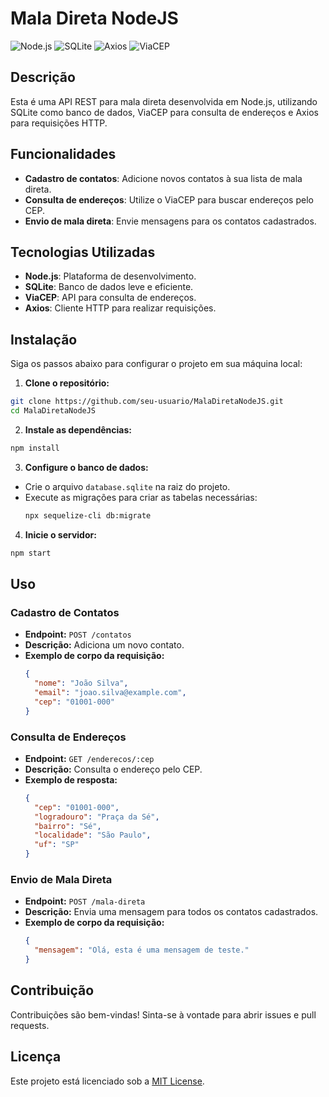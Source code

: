 # Mala Direta NodeJS

![Node.js](https://img.shields.io/badge/Node.js-14.x-green)
![SQLite](https://img.shields.io/badge/SQLite-3.x-blue)
![Axios](https://img.shields.io/badge/Axios-0.21.1-yellow)
![ViaCEP](https://img.shields.io/badge/ViaCEP-API-orange)

## Descrição

Esta é uma API REST para mala direta desenvolvida em Node.js, utilizando SQLite como banco de dados, ViaCEP para consulta de endereços e Axios para requisições HTTP.

## Funcionalidades

- **Cadastro de contatos**: Adicione novos contatos à sua lista de mala direta.
- **Consulta de endereços**: Utilize o ViaCEP para buscar endereços pelo CEP.
- **Envio de mala direta**: Envie mensagens para os contatos cadastrados.

## Tecnologias Utilizadas

- **Node.js**: Plataforma de desenvolvimento.
- **SQLite**: Banco de dados leve e eficiente.
- **ViaCEP**: API para consulta de endereços.
- **Axios**: Cliente HTTP para realizar requisições.

## Instalação

Siga os passos abaixo para configurar o projeto em sua máquina local:

1. **Clone o repositório:**

```bash
git clone https://github.com/seu-usuario/MalaDiretaNodeJS.git
cd MalaDiretaNodeJS
```

2. **Instale as dependências:**

```bash
npm install
```

3. **Configure o banco de dados:**

- Crie o arquivo `database.sqlite` na raiz do projeto.
- Execute as migrações para criar as tabelas necessárias:
  ```bash
  npx sequelize-cli db:migrate
  ```

4. **Inicie o servidor:**

```bash
npm start
```

## Uso

### Cadastro de Contatos

- **Endpoint:** `POST /contatos`
- **Descrição:** Adiciona um novo contato.
- **Exemplo de corpo da requisição:**
  ```json
  {
    "nome": "João Silva",
    "email": "joao.silva@example.com",
    "cep": "01001-000"
  }
  ```

### Consulta de Endereços

- **Endpoint:** `GET /enderecos/:cep`
- **Descrição:** Consulta o endereço pelo CEP.
- **Exemplo de resposta:**
  ```json
  {
    "cep": "01001-000",
    "logradouro": "Praça da Sé",
    "bairro": "Sé",
    "localidade": "São Paulo",
    "uf": "SP"
  }
  ```

### Envio de Mala Direta

- **Endpoint:** `POST /mala-direta`
- **Descrição:** Envia uma mensagem para todos os contatos cadastrados.
- **Exemplo de corpo da requisição:**
  ```json
  {
    "mensagem": "Olá, esta é uma mensagem de teste."
  }
  ```

## Contribuição

Contribuições são bem-vindas! Sinta-se à vontade para abrir issues e pull requests.

## Licença

Este projeto está licenciado sob a [MIT License](LICENSE).
